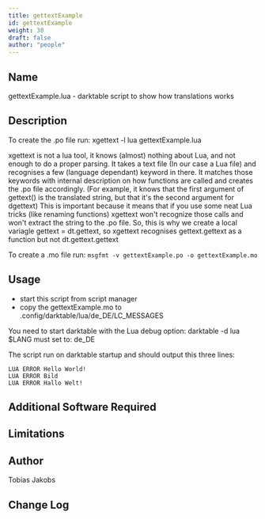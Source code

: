 ```yaml
---
title: gettextExample
id: gettextExample
weight: 30
draft: false
author: "people"
---
```


## Name

gettextExample.lua - darktable script to show how translations works

## Description

To create the .po file run:
xgettext -l lua gettextExample.lua

xgettext is not a lua tool, it knows (almost) nothing about Lua, and not 
enough to do a proper parsing. It takes a text file (In our case a Lua 
file) and recognises a few (language dependant) keyword in there.
It matches those keywords with internal description on how functions are 
called and creates the .po file accordingly. (For example, it knows that 
the first argument of gettext() is the translated string, but that it's 
the second argument for dgettext)
This is important because it means that if you use some neat Lua tricks
(like renaming functions) xgettext won't recognize those calls and won't 
extract the string to the .po file.
So, this is why we create a local variagle gettext = dt.gettext, so 
xgettext recognises gettext.gettext as a function but not dt.gettext.gettext

To create a .mo file run:
`msgfmt -v gettextExample.po -o gettextExample.mo`

## Usage

* start this script from script manager
* copy the gettextExample.mo to .config/darktable/lua/de_DE/LC_MESSAGES

You need to start darktable with the Lua debug option: darktable -d lua
$LANG must set to: de_DE

The script run on darktable startup and should output this three lines:

```
LUA ERROR Hello World!
LUA ERROR Bild
LUA ERROR Hallo Welt!
```

## Additional Software Required


## Limitations


## Author

Tobias Jakobs

## Change Log
